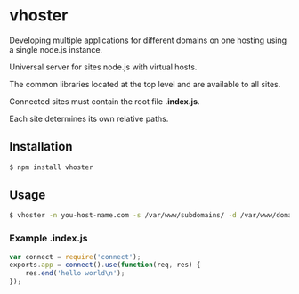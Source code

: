 # vhoster

Developing multiple applications for different domains on one hosting using a single node.js instance.

Universal server for sites node.js with virtual hosts.

The common libraries located at the top level and are available to all sites.

Connected sites must contain the root file **.index.js**.

Each site determines its own relative paths.

## Installation

``` bash
$ npm install vhoster
```

## Usage

``` bash
$ vhoster -n you-host-name.com -s /var/www/subdomains/ -d /var/www/domains/
```

### Example .index.js

``` javascript
var connect = require('connect');
exports.app = connect().use(function(req, res) {
	res.end('hello world\n');
});
```
